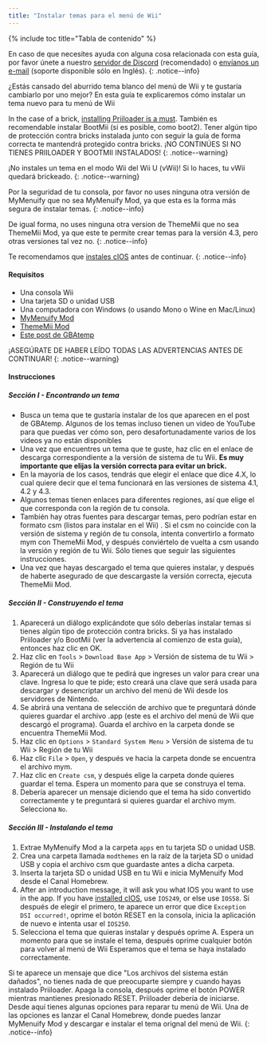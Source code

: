 ```yaml
---
title: "Instalar temas para el menú de Wii"
---
```


{% include toc title="Tabla de contenido" %}

En caso de que necesites ayuda con alguna cosa relacionada con esta guía, por favor únete a nuestro [servidor de Discord](https://discord.gg/b4Y7jfD) (recomendado) o [envíanos un e-mail](mailto:support@riiconnect24.net) (soporte disponible sólo en Inglés).
{: .notice--info}

¿Estás cansado del aburrido tema blanco del menú de Wii y te gustaría cambiarlo por uno mejor? En esta guía te explicaremos cómo instalar un tema nuevo para tu menú de Wii

In the case of a brick, [installing Priiloader is a must](priiloader). También es recomendable instalar BootMii (si es posible, como boot2). Tener algún tipo de protección contra bricks instalada junto con seguir la guía de forma correcta te mantendrá protegido contra bricks. ¡NO CONTINÚES SI NO TIENES PRIILOADER Y BOOTMII INSTALADOS!
{: .notice--warning}

¡No instales un tema en el modo Wii del Wii U (vWii)! Si lo haces, tu vWii quedará brickeado.
{: .notice--warning}

Por la seguridad de tu consola, por favor no uses ninguna otra versión de MyMenuify que no sea MyMenuify Mod, ya que esta es la forma más segura de instalar temas.
{: .notice--info}

De igual forma, no uses ninguna otra version de ThemeMii que no sea ThemeMii Mod, ya que este te permite crear temas para la versión 4.3, pero otras versiones tal vez no.
{: .notice--info}

Te recomendamos que [instales cIOS](cios) antes de continuar.
{: .notice--info}

#### Requisitos

* Una consola Wii
* Una tarjeta SD o unidad USB
* Una computadora con Windows (o usando Mono o Wine en Mac/Linux)
* [MyMenuify Mod](/assets/files/MyMenuifyModv1.5.zip)
* [ThemeMii Mod](/assets/files/New_Thememii_MOD.rar)
* [Este post de GBAtemp](https://gbatemp.net/threads/wii-theme-team-creations-v2.336596/)

¡ASEGÚRATE DE HABER LEÍDO TODAS LAS ADVERTENCIAS ANTES DE CONTINUAR!
{: .notice--warning}

#### Instrucciones

##### Sección I - Encontrando un tema

* Busca un tema que te gustaría instalar de los que aparecen en el post de GBAtemp. Algunos de los temas incluso tienen un video de YouTube para que puedas ver cómo son, pero desafortunadamente varios de los videos ya no están disponibles
* Una vez que encuentres un tema que te guste, haz clic en el enlace de descarga correspondiente a la versión de sistema de tu Wii. **Es muy importante que elijas la versión correcta para evitar un brick.**
* En la mayoría de los casos, tendrás que elegir el enlace que dice 4.X, lo cual quiere decir que el tema funcionará en las versiones de sistema 4.1, 4.2 y 4.3.
* Algunos temas tienen enlaces para diferentes regiones, así que elige el que corresponda con la región de tu consola.
* También hay otras fuentes para descargar temas, pero podrían estar en formato csm (listos para instalar en el Wii) . Si el csm no coincide con la versión de sistema y región de tu consola, intenta convertirlo a formato mym con ThemeMii Mod, y después conviértelo de vuelta a csm usando la versión y región de tu Wii. Sólo tienes que seguir las siguientes instrucciones.
* Una vez que hayas descargado el tema que quieres instalar, y después de haberte asegurado de que descargaste la versión correcta, ejecuta ThemeMii Mod.

##### Sección II - Construyendo el tema

1. Aparecerá un diálogo explicándote que sólo deberías instalar temas si tienes algún tipo de protección contra bricks. Si ya has instalado Priiloader y/o BootMii (ver la advertencia al comienzo de esta guía), entonces haz clic en OK.
2. Haz clic en `Tools` > `Download Base App` > Versión de sistema de tu Wii > Región de tu Wii
3. Aparecerá un diálogo que te pedirá que ingreses un valor para crear una clave. Ingresa lo que te pide; esto creará una clave que será usada para descargar y desencriptar un archivo del menú de Wii desde los servidores de Nintendo.
4. Se abrirá una ventana de selección de archivo que te preguntará dónde quieres guardar el archivo .app (este es el archivo del menú de Wii que descargó el programa). Guarda el archivo en la carpeta donde se encuentra ThemeMii Mod.
5. Haz clic en `Options` > `Standard System Menu` > Versión de sistema de tu Wii > Región de tu Wii
6. Haz clic `File` > `Open`, y después ve hacia la carpeta donde se encuentra el archivo mym.
7. Haz clic en `Create csm`, y después elige la carpeta donde quieres guardar el tema. Espera un momento para que se construya el tema.
8. Debería aparecer un mensaje diciendo que el tema ha sido convertido correctamente y te preguntará si quieres guardar el archivo mym. Selecciona `No`.

##### Sección III - Instalando el tema

1. Extrae MyMenuify Mod a la carpeta `apps` en tu tarjeta SD o unidad USB.
2. Crea una carpeta llamada `modthemes` en la raíz de la tarjeta SD o unidad USB y copia el archivo csm que guardaste antes a dicha carpeta.
3. Inserta la tarjeta SD o unidad USB en tu Wii e inicia MyMenuify Mod desde el Canal Homebrew.
4. After an introduction message, it will ask you what IOS you want to use in the app. If you have [installed cIOS](cios), use `IOS249`, or else use `IOS58`. Si después de elegir el primero, te aparece un error que dice `Exception DSI occurred!`, oprime el botón RESET en la consola, inicia la aplicación de nuevo e intenta usar el `IOS250`.
5. Selecciona el tema que quieras instalar y después oprime A. Espera un momento para que se instale el tema, después oprime cualquier botón para volver al menú de Wii Esperamos que el tema se haya instalado correctamente.

Si te aparece un mensaje que dice "Los archivos del sistema están dañados", no tienes nada de que preocuparte siempre y cuando hayas instalado Priiloader. Apaga la consola, después oprime el botón POWER mientras mantienes presionado RESET. Priiloader debería de iniciarse. Desde aquí tienes algunas opciones para reparar tu menú de Wii. Una de las opciones es lanzar el Canal Homebrew, donde puedes lanzar MyMenuify Mod y descargar e instalar el tema orignal del menú de Wii.
{: .notice--info}
